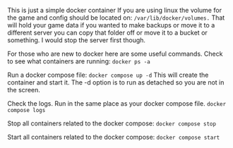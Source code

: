 This is just a simple docker container 
If you are using linux the volume for the game and config should be located on:
```/var/lib/docker/volumes.```
That will hold your game data if you wanted to make backups or move it to a different server you can copy that folder off or move it to a bucket or something. I would stop the server first though.

For those who are new to docker here are some useful commands.
Check to see what containers are running:
```docker ps -a```

Run a docker compose file:
```docker compose up -d```
This will create the container and start it. The -d option is to run as detached so you are not in the screen. 

Check the logs. Run in the same place as your docker compose file.
```docker compose logs```

Stop all containers related to the docker compose:
```docker compose stop```

Start all containers related to the docker compose:
```docker compose start```
